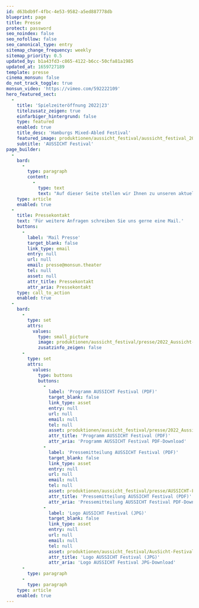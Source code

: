 ```yaml
---
id: d63bdb9f-4fbc-4e53-9582-a5ed887778db
blueprint: page
title: Presse
protect: password
seo_noindex: false
seo_nofollow: false
seo_canonical_type: entry
sitemap_change_frequency: weekly
sitemap_priority: 0.5
updated_by: b1a43fd3-c865-4122-b6cc-50cfa81a1985
updated_at: 1659727189
template: presse
cinema_monsun: false
do_not_track_toggle: true
monsun_video: 'https://vimeo.com/592222109'
hero_featured_sect:
  -
    title: 'Spielzeiteröffnung 2022|23'
    titelzusatz_zeigen: true
    einfarbiger_hintergrund: false
    type: featured
    enabled: true
    title_desc: 'Hamburgs Mixed-Abled Festival'
    featured_image: produktionen/aussicht_festival/aussicht_festival_2022_cover2.jpg
    subtitle: 'AUSSICHT Festival'
page_builder:
  -
    bard:
      -
        type: paragraph
        content:
          -
            type: text
            text: "Auf dieser Seite stellen wir Ihnen zu unseren aktuellen Veranstaltungen Pressemitteilung als PDF sowie ausgesuchtes Bildmaterial in hochauflösender Qualität als Download zur Verfügung.\_"
    type: article
    enabled: true
  -
    title: Pressekontakt
    text: 'Für weitere Anfragen schreiben Sie uns gerne eine Mail.'
    buttons:
      -
        label: 'Mail Presse'
        target_blank: false
        link_type: email
        entry: null
        url: null
        email: presse@monsun.theater
        tel: null
        asset: null
        attr_title: Pressekontakt
        attr_aria: Pressekontakt
    type: call_to_action
    enabled: true
  -
    bard:
      -
        type: set
        attrs:
          values:
            type: small_picture
            image: produktionen/aussicht_festival/presse/2022_Aussicht-Festival-Programm-Web_Cover.jpg
            zusatzinfo_zeigen: false
      -
        type: set
        attrs:
          values:
            type: buttons
            buttons:
              -
                label: 'Programm AUSSICHT Festival (PDF)'
                target_blank: false
                link_type: asset
                entry: null
                url: null
                email: null
                tel: null
                asset: produktionen/aussicht_festival/presse/2022_Aussicht-Festival-Programm-Web.pdf
                attr_title: 'Programm AUSSICHT Festival (PDF)'
                attr_aria: 'Programm AUSSICHT Festival PDF-Download'
              -
                label: 'Pressemitteilung AUSSICHT Festival (PDF)'
                target_blank: false
                link_type: asset
                entry: null
                url: null
                email: null
                tel: null
                asset: produktionen/aussicht_festival/presse/AUSSICHT-FESTIVAL--4_07.---10.-September-2022_Pressemitteilung_monsun.theater.pdf
                attr_title: 'Pressemitteilung AUSSICHT Festival (PDF)'
                attr_aria: 'Pressemitteilung AUSSICHT Festival PDF-Download'
              -
                label: 'Logo AUSSICHT Festival (JPG)'
                target_blank: false
                link_type: asset
                entry: null
                url: null
                email: null
                tel: null
                asset: produktionen/aussicht_festival/AusSicht-Festival-Logo-Rechteck.jpg
                attr_title: 'Logo AUSSICHT Festival (JPG)'
                attr_aria: 'Logo AUSSICHT Festival JPG-Download'
      -
        type: paragraph
      -
        type: paragraph
    type: article
    enabled: true
---
```

